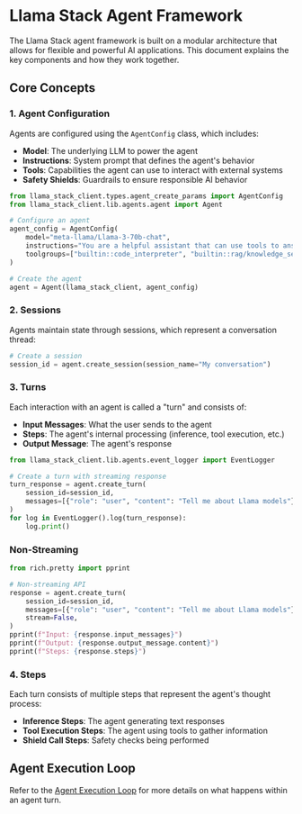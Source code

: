 # Llama Stack Agent Framework

The Llama Stack agent framework is built on a modular architecture that allows for flexible and powerful AI applications. This document explains the key components and how they work together.

## Core Concepts

### 1. Agent Configuration

Agents are configured using the `AgentConfig` class, which includes:

- **Model**: The underlying LLM to power the agent
- **Instructions**: System prompt that defines the agent's behavior
- **Tools**: Capabilities the agent can use to interact with external systems
- **Safety Shields**: Guardrails to ensure responsible AI behavior

```python
from llama_stack_client.types.agent_create_params import AgentConfig
from llama_stack_client.lib.agents.agent import Agent

# Configure an agent
agent_config = AgentConfig(
    model="meta-llama/Llama-3-70b-chat",
    instructions="You are a helpful assistant that can use tools to answer questions.",
    toolgroups=["builtin::code_interpreter", "builtin::rag/knowledge_search"],
)

# Create the agent
agent = Agent(llama_stack_client, agent_config)
```

### 2. Sessions

Agents maintain state through sessions, which represent a conversation thread:

```python
# Create a session
session_id = agent.create_session(session_name="My conversation")
```

### 3. Turns

Each interaction with an agent is called a "turn" and consists of:

- **Input Messages**: What the user sends to the agent
- **Steps**: The agent's internal processing (inference, tool execution, etc.)
- **Output Message**: The agent's response

```python
from llama_stack_client.lib.agents.event_logger import EventLogger

# Create a turn with streaming response
turn_response = agent.create_turn(
    session_id=session_id,
    messages=[{"role": "user", "content": "Tell me about Llama models"}],
)
for log in EventLogger().log(turn_response):
    log.print()
```
###  Non-Streaming



```python
from rich.pretty import pprint

# Non-streaming API
response = agent.create_turn(
    session_id=session_id,
    messages=[{"role": "user", "content": "Tell me about Llama models"}],
    stream=False,
)
pprint(f"Input: {response.input_messages}")
pprint(f"Output: {response.output_message.content}")
pprint(f"Steps: {response.steps}")
```

### 4. Steps

Each turn consists of multiple steps that represent the agent's thought process:

- **Inference Steps**: The agent generating text responses
- **Tool Execution Steps**: The agent using tools to gather information
- **Shield Call Steps**: Safety checks being performed

## Agent Execution Loop


Refer to the [Agent Execution Loop](agent_execution_loop) for more details on what happens within an agent turn.

